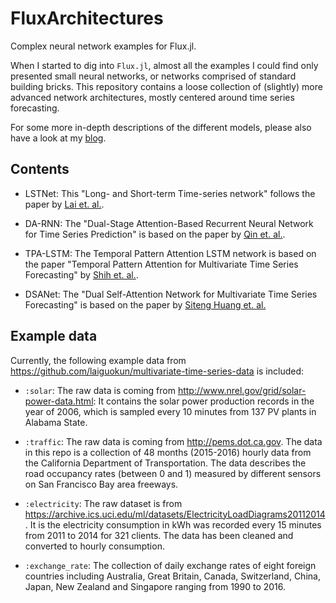 # FluxArchitectures

Complex neural network examples for Flux.jl.

When I started to dig into `Flux.jl`, almost all the examples I could find only presented small neural networks, or networks comprised of standard building bricks. This repository contains a loose collection of (slightly) more advanced network architectures, mostly centered around time series forecasting.

For some more in-depth descriptions of the different models, please also have a look at my [blog](https://sdobber.github.io/).


## Contents

* LSTNet: This "Long- and Short-term Time-series network" follows the paper by [Lai et. al.](https://arxiv.org/abs/1703.07015).

* DA-RNN: The "Dual-Stage Attention-Based Recurrent Neural Network for Time Series Prediction" is based on the paper by [Qin et. al.](https://arxiv.org/abs/1704.02971).

* TPA-LSTM: The Temporal Pattern Attention LSTM network is based on the paper "Temporal Pattern Attention for Multivariate Time
Series Forecasting" by [Shih et. al.](https://arxiv.org/pdf/1809.04206v2.pdf).

* DSANet: The "Dual Self-Attention Network for Multivariate Time Series Forecasting" is based on the paper by [Siteng Huang et. al.](https://kyonhuang.top/files/Huang-DSANet.pdf)


## Example data

Currently, the following example data from https://github.com/laiguokun/multivariate-time-series-data is included:

* `:solar`: The raw data is coming from http://www.nrel.gov/grid/solar-power-data.html: It contains the solar power production records in the year of 2006, which is sampled every 10 minutes from 137 PV plants in Alabama State.

* `:traffic`: The raw data is coming from http://pems.dot.ca.gov. The data in this repo is a collection of 48 months (2015-2016) hourly data from the California Department of Transportation. The data describes the road occupancy rates (between 0 and 1) measured by different sensors on San Francisco Bay area freeways.

* `:electricity`: The raw dataset is from https://archive.ics.uci.edu/ml/datasets/ElectricityLoadDiagrams20112014. It is the electricity consumption in kWh was recorded every 15 minutes from 2011 to 2014 for 321 clients. The data has been cleaned and converted to hourly consumption.

* `:exchange_rate`: The collection of daily exchange rates of eight foreign countries including Australia, Great Britain, Canada, Switzerland, China, Japan, New Zealand and Singapore ranging from 1990 to 2016.
